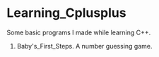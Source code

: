 # Learning_Cplusplus
Some basic programs I made while learning C++.
1. Baby's_First_Steps. A number guessing game.
